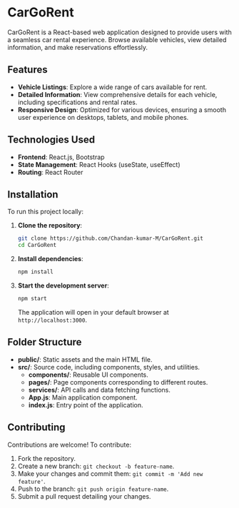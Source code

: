 # CarGoRent

CarGoRent is a React-based web application designed to provide users with a seamless car rental experience. Browse available vehicles, view detailed information, and make reservations effortlessly.

## Features

- **Vehicle Listings**: Explore a wide range of cars available for rent.
- **Detailed Information**: View comprehensive details for each vehicle, including specifications and rental rates.
- **Responsive Design**: Optimized for various devices, ensuring a smooth user experience on desktops, tablets, and mobile phones.

## Technologies Used

- **Frontend**: React.js, Bootstrap
- **State Management**: React Hooks (useState, useEffect)
- **Routing**: React Router

## Installation

To run this project locally:

1. **Clone the repository**:

   ```bash
   git clone https://github.com/Chandan-kumar-M/CarGoRent.git
   cd CarGoRent
   ```

2. **Install dependencies**:

   ```bash
   npm install
   ```

3. **Start the development server**:

   ```bash
   npm start
   ```

   The application will open in your default browser at `http://localhost:3000`.

## Folder Structure

- **public/**: Static assets and the main HTML file.
- **src/**: Source code, including components, styles, and utilities.
  - **components/**: Reusable UI components.
  - **pages/**: Page components corresponding to different routes.
  - **services/**: API calls and data fetching functions.
  - **App.js**: Main application component.
  - **index.js**: Entry point of the application.

## Contributing

Contributions are welcome! To contribute:

1. Fork the repository.
2. Create a new branch: `git checkout -b feature-name`.
3. Make your changes and commit them: `git commit -m 'Add new feature'`.
4. Push to the branch: `git push origin feature-name`.
5. Submit a pull request detailing your changes.

